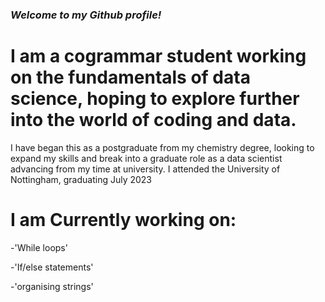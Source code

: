 ### ***Welcome to my Github profile!*** ###
# I am a cogrammar student working on the fundamentals of data science, hoping to explore further into the world of coding and data.

I have began this as a postgraduate from my chemistry degree, looking to expand my skills and break into a graduate role as a data scientist advancing from my time at university.
I attended the University of Nottingham, graduating July 2023

# I am Currently working on:
-'While loops'

-'If/else statements' 

-'organising strings'



<!--
**Adambay241/Adambay241** is a ✨ _special_ ✨ repository because its `README.md` (this file) appears on your GitHub profile.

Here are some ideas to get you started:

- 🔭 I’m currently working on ...
- 🌱 I’m currently learning ...
- 👯 I’m looking to collaborate on ...
- 🤔 I’m looking for help with ...
- 💬 Ask me about ...
- 📫 How to reach me: ...
- 😄 Pronouns: ...
- ⚡ Fun fact: ...
-->
